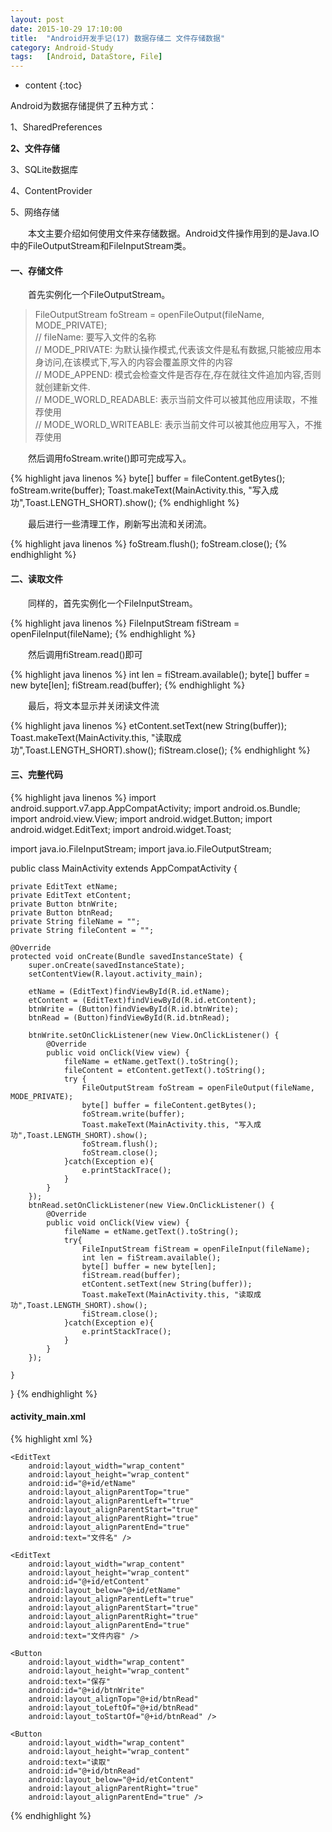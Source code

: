 ```yaml
---
layout: post
date: 2015-10-29 17:10:00
title:  "Android开发手记(17) 数据存储二 文件存储数据"
category: Android-Study
tags:   [Android, DataStore, File]
---
```


* content
{:toc}

Android为数据存储提供了五种方式：

1、SharedPreferences

**2、文件存储**

3、SQLite数据库

4、ContentProvider

5、网络存储

 

　　本文主要介绍如何使用文件来存储数据。Android文件操作用到的是Java.IO中的FileOutputStream和FileInputStream类。

#### **一、存储文件**

　　首先实例化一个FileOutputStream。

  
> FileOutputStream foStream = openFileOutput(fileName, MODE_PRIVATE);  
> // fileName: 要写入文件的名称  
> // MODE_PRIVATE: 为默认操作模式,代表该文件是私有数据,只能被应用本身访问,在该模式下,写入的内容会覆盖原文件的内容  
> // MODE_APPEND: 模式会检查文件是否存在,存在就往文件追加内容,否则就创建新文件.  
> // MODE_WORLD_READABLE: 表示当前文件可以被其他应用读取，不推荐使用  
> // MODE_WORLD_WRITEABLE: 表示当前文件可以被其他应用写入，不推荐使用  

　　然后调用foStream.write()即可完成写入。

{% highlight java linenos %}
byte[] buffer = fileContent.getBytes();
foStream.write(buffer);
Toast.makeText(MainActivity.this, "写入成功",Toast.LENGTH_SHORT).show();
{% endhighlight %}

　　最后进行一些清理工作，刷新写出流和关闭流。

{% highlight java linenos %}
foStream.flush();
foStream.close();
{% endhighlight %}

#### **二、读取文件**

　　同样的，首先实例化一个FileInputStream。

{% highlight java linenos %}
FileInputStream fiStream = openFileInput(fileName);
{% endhighlight %}

　　然后调用fiStream.read()即可

{% highlight java linenos %}
int len = fiStream.available();
byte[] buffer = new byte[len];
fiStream.read(buffer);
{% endhighlight %}

　　最后，将文本显示并关闭读文件流

{% highlight java linenos %}
etContent.setText(new String(buffer));
Toast.makeText(MainActivity.this, "读取成功",Toast.LENGTH_SHORT).show();
fiStream.close();
{% endhighlight %}

#### **三、完整代码**

{% highlight java linenos %}
import android.support.v7.app.AppCompatActivity;
import android.os.Bundle;
import android.view.View;
import android.widget.Button;
import android.widget.EditText;
import android.widget.Toast;

import java.io.FileInputStream;
import java.io.FileOutputStream;

public class MainActivity extends AppCompatActivity {

    private EditText etName;
    private EditText etContent;
    private Button btnWrite;
    private Button btnRead;
    private String fileName = "";
    private String fileContent = "";

    @Override
    protected void onCreate(Bundle savedInstanceState) {
        super.onCreate(savedInstanceState);
        setContentView(R.layout.activity_main);

        etName = (EditText)findViewById(R.id.etName);
        etContent = (EditText)findViewById(R.id.etContent);
        btnWrite = (Button)findViewById(R.id.btnWrite);
        btnRead = (Button)findViewById(R.id.btnRead);

        btnWrite.setOnClickListener(new View.OnClickListener() {
            @Override
            public void onClick(View view) {
                fileName = etName.getText().toString();
                fileContent = etContent.getText().toString();
                try {
                    FileOutputStream foStream = openFileOutput(fileName, MODE_PRIVATE);
                    byte[] buffer = fileContent.getBytes();
                    foStream.write(buffer);
                    Toast.makeText(MainActivity.this, "写入成功",Toast.LENGTH_SHORT).show();
                    foStream.flush();
                    foStream.close();
                }catch(Exception e){
                    e.printStackTrace();
                }
            }
        });
        btnRead.setOnClickListener(new View.OnClickListener() {
            @Override
            public void onClick(View view) {
                fileName = etName.getText().toString();
                try{
                    FileInputStream fiStream = openFileInput(fileName);
                    int len = fiStream.available();
                    byte[] buffer = new byte[len];
                    fiStream.read(buffer);
                    etContent.setText(new String(buffer));
                    Toast.makeText(MainActivity.this, "读取成功",Toast.LENGTH_SHORT).show();
                    fiStream.close();
                }catch(Exception e){
                    e.printStackTrace();
                }
            }
        });

    }
}
{% endhighlight %}

#### activity_main.xml

{% highlight xml %}
<RelativeLayout xmlns:android="http://schemas.android.com/apk/res/android"
    xmlns:tools="http://schemas.android.com/tools" android:layout_width="match_parent"
    android:layout_height="match_parent" android:paddingLeft="@dimen/activity_horizontal_margin"
    android:paddingRight="@dimen/activity_horizontal_margin"
    android:paddingTop="@dimen/activity_vertical_margin"
    android:paddingBottom="@dimen/activity_vertical_margin" tools:context=".MainActivity">


    <EditText
        android:layout_width="wrap_content"
        android:layout_height="wrap_content"
        android:id="@+id/etName"
        android:layout_alignParentTop="true"
        android:layout_alignParentLeft="true"
        android:layout_alignParentStart="true"
        android:layout_alignParentRight="true"
        android:layout_alignParentEnd="true"
        android:text="文件名" />

    <EditText
        android:layout_width="wrap_content"
        android:layout_height="wrap_content"
        android:id="@+id/etContent"
        android:layout_below="@+id/etName"
        android:layout_alignParentLeft="true"
        android:layout_alignParentStart="true"
        android:layout_alignParentRight="true"
        android:layout_alignParentEnd="true"
        android:text="文件内容" />

    <Button
        android:layout_width="wrap_content"
        android:layout_height="wrap_content"
        android:text="保存"
        android:id="@+id/btnWrite"
        android:layout_alignTop="@+id/btnRead"
        android:layout_toLeftOf="@+id/btnRead"
        android:layout_toStartOf="@+id/btnRead" />

    <Button
        android:layout_width="wrap_content"
        android:layout_height="wrap_content"
        android:text="读取"
        android:id="@+id/btnRead"
        android:layout_below="@+id/etContent"
        android:layout_alignParentRight="true"
        android:layout_alignParentEnd="true" />
</RelativeLayout>
{% endhighlight %}


